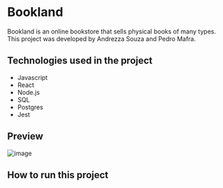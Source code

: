 # Bookland

Bookland is an online bookstore that sells physical books of many types. This project was developed by Andrezza Souza and Pedro Mafra.

## Technologies used in the project

* Javascript
* React
* Node.js
* SQL
* Postgres
* Jest

## Preview
![image](https://user-images.githubusercontent.com/72293497/141213785-7d8c1dd6-5e8a-4326-8182-d4bc81f184ae.png)

## How to run this project
